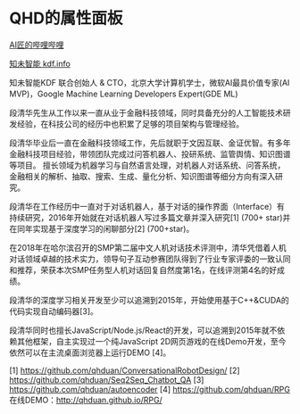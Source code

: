 # QHD的属性面板

[AI匠的哔哩哔哩](https://space.bilibili.com/2832208/)

[知未智能 kdf.info](https://kdf.info)

知未智能KDF 联合创始人 & CTO，北京大学计算机学士，微软AI最具价值专家(AI MVP)，Google Machine Learning Developers Expert(GDE ML)

段清华先生从工作以来一直从业于金融科技领域，同时具备充分的人工智能技术研发经验，在科技公司的经历中也积累了足够的项目架构与管理经验。

段清华毕业后一直在金融科技领域工作，先后就职于文因互联、金证优智。有多年金融科技项目经验，带领团队完成过问答机器人、投研系统、监管舆情、知识图谱等项目。
擅长领域为机器学习与自然语言处理，对机器人对话系统、问答系统，金融相关的解析、抽取、搜索、生成、量化分析、知识图谱等细分方向有深入研究。

段清华在工作经历中一直对于对话机器人，基于对话的操作界面（Interface）有持续研究，2016年开始就在对话机器人写过多篇文章并深入研究[1] (700+ star)并在同年实现基于深度学习的闲聊部分[2] (700+star)。

在2018年在哈尔滨召开的SMP第二届中文人机对话技术评测中，清华凭借着人机对话领域卓越的技术实力，领导句子互动参赛团队得到了行业专家评委的一致认同和推荐，荣获本次SMP任务型人机对话回复自然度第1名，在线评测第4名的好成绩。

段清华的深度学习相关开发至少可以追溯到2015年，开始使用基于C++&CUDA的代码实现自动编码器[3]。

段清华同时也擅长JavaScript/Node.js/React的开发，可以追溯到2015年就不依赖其他框架，自主实现过一个纯JavaScript 2D网页游戏的在线Demo开发，至今依然可以在主流桌面浏览器上运行DEMO [4]。

[1] https://github.com/qhduan/ConversationalRobotDesign/
[2] https://github.com/qhduan/Seq2Seq_Chatbot_QA
[3] https://github.com/qhduan/autoencoder
[4] https://github.com/qhduan/RPG 在线DEMO：http://qhduan.github.io/RPG/
